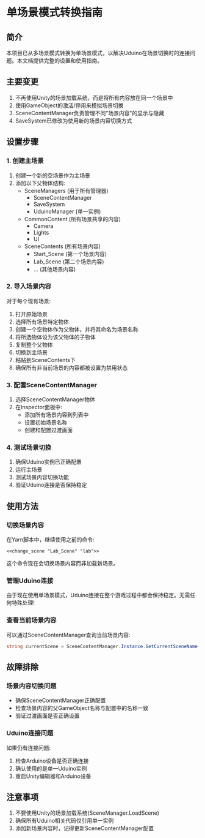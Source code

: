 # 单场景模式转换指南

## 简介

本项目已从多场景模式转换为单场景模式，以解决Uduino在场景切换时的连接问题。本文档提供完整的设置和使用指南。

## 主要变更

1. 不再使用Unity的场景加载系统，而是将所有内容放在同一个场景中
2. 使用GameObject的激活/停用来模拟场景切换
3. SceneContentManager负责管理不同"场景内容"的显示与隐藏
4. SaveSystem已修改为使用新的场景内容切换方式

## 设置步骤

### 1. 创建主场景

1. 创建一个新的空场景作为主场景
2. 添加以下父物体结构:
   - SceneManagers (用于所有管理器)
     - SceneContentManager
     - SaveSystem
     - UduinoManager (单一实例)
   - CommonContent (所有场景共享的内容)
     - Camera
     - Lights
     - UI
   - SceneContents (所有场景内容)
     - Start_Scene (第一个场景内容)
     - Lab_Scene (第二个场景内容)
     - ... (其他场景内容)

### 2. 导入场景内容

对于每个现有场景:

1. 打开原始场景
2. 选择所有场景特定物体
3. 创建一个空物体作为父物体，并将其命名为场景名称
4. 将所选物体设为该父物体的子物体
5. 复制整个父物体
6. 切换到主场景
7. 粘贴到SceneContents下
8. 确保所有非当前场景的内容都被设置为禁用状态

### 3. 配置SceneContentManager

1. 选择SceneContentManager物体
2. 在Inspector面板中:
   - 添加所有场景内容到列表中
   - 设置初始场景名称
   - 创建和配置过渡画面

### 4. 测试场景切换

1. 确保Uduino实例已正确配置
2. 运行主场景
3. 测试场景内容切换功能
4. 验证Uduino连接是否保持稳定

## 使用方法

### 切换场景内容

在Yarn脚本中，继续使用之前的命令:

```yarn
<<change_scene "Lab_Scene" "lab">>
```

这个命令现在会切换场景内容而非加载新场景。

### 管理Uduino连接

由于现在使用单场景模式，Uduino连接在整个游戏过程中都会保持稳定。无需任何特殊处理!

### 查看当前场景内容

可以通过SceneContentManager查询当前场景内容:

```csharp
string currentScene = SceneContentManager.Instance.GetCurrentSceneName();
```

## 故障排除

### 场景内容切换问题

- 确保SceneContentManager正确配置
- 检查场景内容的父GameObject名称与配置中的名称一致
- 验证过渡画面是否正确设置

### Uduino连接问题

如果仍有连接问题:

1. 检查Arduino设备是否正确连接
2. 确认使用的是单一Uduino实例
3. 重启Unity编辑器和Arduino设备

## 注意事项

1. 不要使用Unity的场景加载系统(SceneManager.LoadScene)
2. 确保所有Uduino相关代码仅引用单一实例
3. 添加新场景内容时，记得更新SceneContentManager配置 